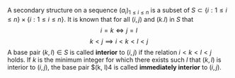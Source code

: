 A secondary structure on a sequence $(a_i)_{1\le i \le n}$ is a subset of $S \subset \{i:1\le i \le n\} \times \{i: 1 \le i \le n\}$. It is known that for all $(i,j)$ and $(k.l)$ in $S$ that 
$$i =k \iff j = l \tag{1}$$
$$k < j \implies i < k < l < j \tag{2}$$
A base pair $(k, l) \in S$ is called **interior** to $(i,j)$ if the relation $i < k < l < j$ holds. If $k$ is the minimum integer for which there exists such $l$ that $(k, l)$ is interior to $(i, j)$, the base pair $(k, l)4 is called **immediately interior** to $(i, j)$. 

